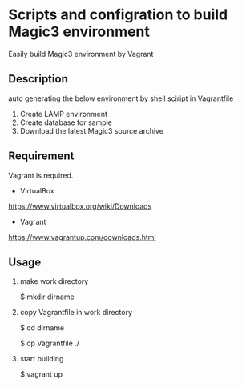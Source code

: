 Scripts and configration to build Magic3 environment
====

Easily build Magic3 environment by Vagrant

## Description
auto generating the below environment by shell sciript in Vagrantfile

1. Create LAMP environment
1. Create database for sample
1. Download the latest Magic3 source archive


## Requirement

Vagrant is required.

- VirtualBox

https://www.virtualbox.org/wiki/Downloads

- Vagrant

https://www.vagrantup.com/downloads.html

## Usage

1. make work directory

    $ mkdir dirname

1. copy Vagrantfile in work directory

    $ cd dirname
    
    $ cp Vagrantfile ./

1. start building

    $ vagrant up

